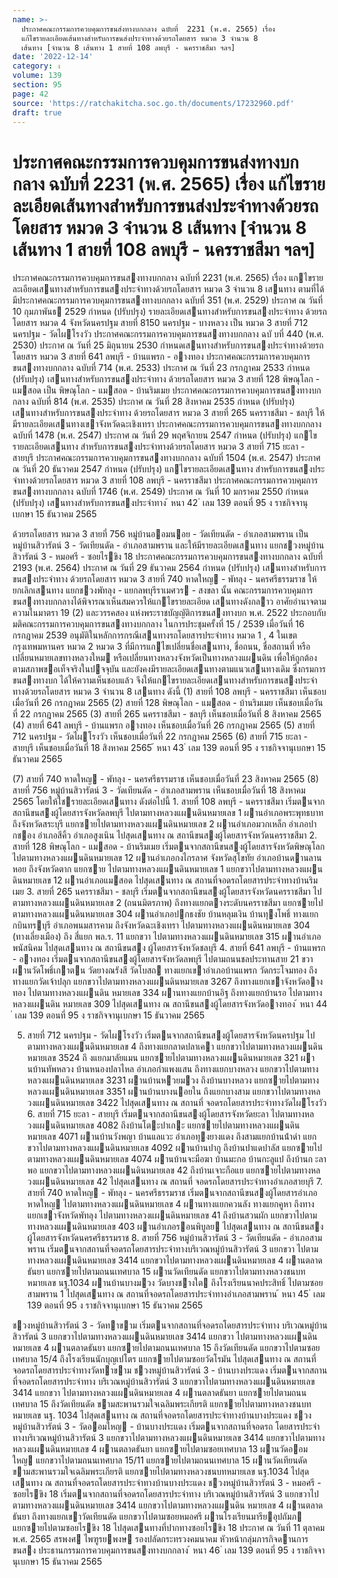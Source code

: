 ```yaml
---
name: >-
  ประกาศคณะกรรมการควบคุมการขนส่งทางบกกลาง ฉบับที่  2231 (พ.ศ. 2565) เรื่อง
  แก้ไขรายละเอียดเส้นทางสำหรับการขนส่งประจำทางด้วยรถโดยสาร หมวด 3 จำนวน 8
  เส้นทาง [จำนวน 8 เส้นทาง 1 สายที่ 108 ลพบุรี - นครราชสีมา ฯลฯ]
date: '2022-12-14'
category: ง
volume: 139
section: 95
page: 42
source: 'https://ratchakitcha.soc.go.th/documents/17232960.pdf'
draft: true
---
```


# ประกาศคณะกรรมการควบคุมการขนส่งทางบกกลาง ฉบับที่  2231 (พ.ศ. 2565) เรื่อง แก้ไขรายละเอียดเส้นทางสำหรับการขนส่งประจำทางด้วยรถโดยสาร หมวด 3 จำนวน 8 เส้นทาง [จำนวน 8 เส้นทาง 1 สายที่ 108 ลพบุรี - นครราชสีมา ฯลฯ]

ประกาศคณะกรรมการควบคุมการขนสงทางบกกลาง ฉบับที่ 2231 (พ.ศ. 2565) เรื่อง แกไขรายละเอียดเสนทางสําหรับการขนสงประจําทางด้วยรถโดยสาร หมวด 3 จํานวน 8 เสนทาง ตามที่ได้มีประกาศคณะกรรมการควบคุมการขนสงทางบกกลาง ฉบับที่ 351 (พ.ศ. 2529) ประกาศ ณ วันที่ 10 กุมภาพันธ 2529 กําหนด (ปรับปรุง) รายละเอียดเสนทางสําหรับการขนสงประจําทาง ด้วยรถโดยสาร หมวด 4 จังหวัดนครปฐม สายที่ 8150 นครปฐม - บางหลวง เป็น หมวด 3 สายที่ 712 นครปฐม - วัดไผโรงวัว ประกาศคณะกรรมการควบคุมการขนสงทางบกกลาง ฉบั บที่ 440 (พ.ศ. 2530) ประกาศ ณ วันที่ 25 มิถุนายน 2530 กําหนดเสนทางสําหรับการขนสงประจําทางด้วยรถโดยสาร หมวด 3 สายที่ 641 ลพบุรี - บ้านแพรก - อางทอง ประกาศคณะกรรมการควบคุมการขนสงทางบกกลาง ฉบับที่ 714 (พ.ศ. 2533) ประกาศ ณ วันที่ 23 กรกฎาคม 2533 กําหนด (ปรับปรุง) เสนทางสําหรับการขนสงประจําทาง ด้วยรถโดยสาร หมวด 3 สายที่ 128 พิษณุโลก - แมสอด เป็น พิษณุโลก - แมสอด - บ้านริมเมย ประกาศคณะกรรมการควบคุมการขนสงทางบกกลาง ฉบับที่ 814 (พ.ศ. 2535) ประกาศ ณ วันที่ 28 สิงหาคม 2535 กําหนด (ปรับปรุง) เสนทางสําหรับการขนสงประจําทาง ด้วยรถโดยสาร หมวด 3 สายที่ 265 นครราชสีมา - ชลบุรี ให้มีรายละเอียดเสนทางเขาจังหวัดฉะเชิงเทรา ประกาศคณะกรรมการควบคุมการขนสงทางบกกลาง ฉบับที่ 1478 (พ.ศ. 2547) ประกาศ ณ วันที่ 29 พฤศจิกายน 2547 กําหนด (ปรับปรุง) แกไขรายละเอียดเสนทาง สําหรับการขนสงประจําทางด้วยรถโดยสาร หมวด 3 สายที่ 715 ยะลา - สายบุรี ประกาศคณะกรรมการควบคุมการขนสงทางบกกลาง ฉบับที่ 1504 (พ.ศ. 2547) ประกาศ ณ วันที่ 20 ธันวาคม 2547 กําหนด (ปรับปรุง) แกไขรายละเอียดเสนทาง สําหรับการขนสงประจําทางด้วยรถโดยสาร หมวด 3 สายที่ 108 ลพบุรี - นครราชสีมา ประกาศคณะกรรมการควบคุมการขนสงทางบกกลาง ฉบับที่ 1746 (พ.ศ. 2549) ประกาศ ณ วันที่ 10 มกราคม 2550 กําหนด (ปรับปรุง) เสนทางสําหรับการขนสงประจําทาง ้ หนา 42 ่ เลม 139 ตอนที่ 95 ง ราชกิจจานุเบกษา 15 ธันวาคม 2565

ด้วยรถโดยสาร หมวด 3 สายที่ 756 หมู่บ้านออมนอย - วัดเทียนดัด - อําเภอสามพราน เป็น หมู่บ้านสิวารัตน์ 3 - วัดเทียนดัด - อําเภอสามพราน และให้มีรายละเอียดเสนทาง แยกชวงหมู่บ้านสิวารัตน์ 3 - หมอศรี - ซอยไรขิง 18 ประกาศคณะกรรมการควบคุมการขนสงทางบกกลาง ฉบับที่ 2193 (พ.ศ. 2564) ประกาศ ณ วันที่ 29 ธันวาคม 2564 กําหนด (ปรับปรุง) เสนทางสําหรับการขนสงประจําทาง ด้วยรถโดยสาร หมวด 3 สายที่ 740 หาดใหญ - พัทลุง - นครศรีธรรมราช ให้ยกเลิกเสนทาง แยกชวงพัทลุง - แยกลพบุรีราเมศวร - สงขลา นั้น คณะกรรมการควบคุมการขนสงทางบกกลางได้พิจารณาเห็นสมควรให้แกไขรายละเอียด เสนทางดังกลาว อาศัยอํานาจตามความในมาตรา 19 (2) และวรรคสอง แห่งพระราชบัญญัติการขนสงทางบก พ.ศ. 2522 ประกอบกับมติคณะกรรมการควบคุมการขนสงทางบกกลาง ในการประชุมครั้งที่ 15 / 2539 เมื่อวันที่ 16 กรกฎาคม 2539 อนุมัติในหลักการกรณีเสนทางรถโดยสารประจําทาง หมวด 1 , 4 ในเขตกรุงเทพมหานคร หมวด 2 หมวด 3 ที่มีการแกไขเปลี่ยนชื่อเสนทาง, ชื่อถนน, ชื่อสถานที่ หรือเปลี่ยนหมายเลขทางหลวงใหม หรือเปลี่ยนทางหลวงจังหวัดเป็นทางหลวงแผนดิน เพื่อให้ถูกต้อง ตามสภาพขอเท็จจริงในปจจุบัน และยังคงมีรายละเอียดเสนทางตามแนวเสนทางเดิม ซึ่งกรมการขนสงทางบก ได้ให้ความเห็นชอบแล้ว จึงให้แกไขรายละเอียดเสนทางสําหรับการขนสงประจําทางด้วยรถโดยสาร หมวด 3 จํานวน 8 เสนทาง ดังนี้ (1) สายที่ 108 ลพบุรี - นครราชสีมา เห็นชอบเมื่อวันที่ 26 กรกฎาคม 2565 (2) สายที่ 128 พิษณุโลก - แมสอด - บ้านริมเมย เห็นชอบเมื่อวันที่ 22 กรกฎาคม 2565 (3) สายที่ 265 นครราชสีมา - ชลบุรี เห็นชอบเมื่อวันที่ 8 สิงหาคม 2565 (4) สายที่ 641 ลพบุรี - บ้านแพรก อางทอง เห็นชอบเมื่อวันที่ 26 กรกฎาคม 2565 (5) สายที่ 712 นครปฐม - วัดไผโรงวัว เห็นชอบเมื่อวันที่ 22 กรกฎาคม 2565 (6) สายที่ 715 ยะลา - สายบุรี เห็นชอบเมื่อวันที่ 18 สิงหาคม 2565 ้ หนา 43 ่ เลม 139 ตอนที่ 95 ง ราชกิจจานุเบกษา 15 ธันวาคม 2565

(7) สายที่ 740 หาดใหญ - พัทลุง - นครศรีธรรมราช เห็นชอบเมื่อวันที่ 23 สิงหาคม 2565 (8) สายที่ 756 หมู่บ้านสิวารัตน์ 3 - วัดเทียนดัด - อําเภอสามพราน เห็นชอบเมื่อวันที่ 18 สิงหาคม 2565 โดยให้ใชรายละเอียดเสนทาง ดังต่อไปนี้ 1. สายที่ 108 ลพบุรี - นครราชสีมา เริ่มตนจากสถานีขนสงผู้โดยสารจังหวัดลพบุรี ไปตามทางหลวงแผนดินหมายเลข 1 ผานอําเภอพระพุทธบาท ถึงจังหวัดสระบุรี แยกซายไปตามทางหลวงแผนดินหมายเลข 2 ผานอําเภอมวกเหล็ก อําเภอปากชอง อําเภอสีคิ้ว อําเภอสูงเนิน ไปสุดเสนทาง ณ สถานีขนสงผู้โดยสารจังหวัดนครราชสีมา 2. สายที่ 128 พิษณุโลก - แมสอด - บ้านริมเมย เริ่มตนจากสถานีขนสงผู้โดยสารจังหวัดพิษณุโลก ไปตามทางหลวงแผนดินหมายเลข 12 ผานอําเภอกงไกรลาศ จังหวัดสุโขทัย อําเภอบ้านดานลานหอย ถึงจังหวัดตาก แยกซาย ไปตามทางหลวงแผนดินหมายเลข 1 แยกขวาไปตามทางหลวงแผนดินหมายเลข 12 ผานอําเภอแมสอด ไปสุดเสนทาง ณ สถานที่จอดรถโดยสารประจําทางบ้านริมเมย 3. สายที่ 265 นครราชสีมา - ชลบุรี เริ่มตนจากสถานีขนสงผู้โดยสารจังหวัดนครราชสีมา ไปตามทางหลวงแผนดินหมายเลข 2 (ถนนมิตรภาพ) ถึงทางแยกตางระดับนครราชสีมา แยกซายไปตามทางหลวงแผนดินหมายเลข 304 ผานอําเภอปกธงชัย บ้านหลุมเงิน บ้านทุงโพธิ์ ทางแยกกบินทรบุรี อําเภอพนมสารคาม ถึงจังหวัดฉะเชิงเทรา ไปตามทางหลวงแผนดินหมายเลข 304 (ทางเลี่ยงเมือง) ถึง สี่แยก พล.ร. 11 แยกขวา ไปตามทางหลวงแผนดินหมายเลข 315 ผานอําเภอพนัสนิคม ไปสุดเสนทาง ณ สถานีขนสง ผู้โดยสารจังหวัดชลบุรี 4. สายที่ 641 ลพบุรี - บ้านแพรก - อางทอง เริ่มตนจากสถานีขนสงผู้โดยสารจังหวัดลพบุรี ไปตามถนนชลประทานสาย 21 ขวา ผานวัดโพธิ์เกาตน วัดยางณรังสี วัดโบสถ ทางแยกเขาอําเภอบ้านแพรก วัดกระโจมทอง ถึงทางแยกวัดเจ้าปลุก แยกขวาไปตามทางหลวงแผนดินหมายเลข 3267 ถึงทางแยกเขาจังหวัดอางทอง ไปตามทางหลวงแผนดิน หมายเลข 334 ผานทางแยกบ้านอิฐ ถึงทางแยกบ้านรอ ไปตามทางหลวงแผนดิน หมายเลข 309 ไปสุดเสนทาง ณ สถานีขนสงผู้โดยสารจังหวัดอางทอง ้ หนา 44 ่ เลม 139 ตอนที่ 95 ง ราชกิจจานุเบกษา 15 ธันวาคม 2565

5. สายที่ 712 นครปฐม - วัดไผโรงวัว เริ่มตนจากสถานีขนสงผู้โดยสารจังหวัดนครปฐม ไปตามทางหลวงแผนดินหมายเลข 4 ถึงทางแยกลาดปลาเคา แยกขวาไปตามทางหลวงแผนดินหมายเลข 3524 ถึ งแยกมาลัยแมน แยกซายไปตามทางหลวงแผนดินหมายเลข 321 ผานบ้านทัพหลวง บ้านหนองปลาไหล อําเภอกําแพงแสน ถึงทางแยกบางหลวง แยกขวาไปตามทางหลวงแผนดินหมายเลข 3231 ผานบ้านหวยมวง ถึงบ้านบางหลวง แยกซายไปตามทางหลวงแผนดินหมายเลข 3351 ผานบ้านบางนอยใน ถึงแยกบางสาม แยกขวาไปตามทางหลวงแผนดินหมายเลข 3422 ไปสุดเสนทาง ณ สถานที่ จอดรถโดยสารประจําทางวัดไผโรงวัว 6. สายที่ 715 ยะลา - สายบุรี เริ่มตนจากสถานีขนสงผู้โดยสารจังหวัดยะลา ไปตามทางหลวงแผนดินหมายเลข 4082 ถึงบ้านโตะปาเกะ แยกซายไปตามทางหลวงแผนดินหมายเลข 4071 ผานบ้านวังพญา บ้านแลแวะ อําเภอทุงยางแดง ถึงสามแยกบ้านน้ําดํา แยกขวาไปตามทางหลวงแผนดินหมายเลข 4092 ผานบ้านปากู ถึงบ้านปาแดปาลัส แยกซายไปตามทางหลวงแผนดินหมายเลข 4074 ผานบ้านจะมือฆา บ้านมะกอ บ้านกะลูแป ถึงบ้านก ะลาพอ แยกขวาไปตามทางหลวงแผนดินหมายเลข 42 ถึงบ้านเจาะกือแย แยกซายไปตามทางหลวงแผนดินหมายเลข 42 ไปสุดเสนทาง ณ สถานที่ จอดรถโดยสารประจําทางอําเภอสายบุรี 7. สายที่ 740 หาดใหญ - พัทลุง - นครศรีธรรมราช เริ่มตนจากสถานีขนสงผู้โดยสารอําเภอหาดใหญ ไปตามทางหลวงแผนดินหมายเลข 4 ผานทางแยกควนลัง ทางแยกคูหา ถึงทางแยกเขาจังหวัดพัทลุง ไปตามทางหลวงแผนดินหมายเลข 41 ถึงบ้านสวนผัก แยกขวาไปตามทางหลวงแผนดินหมายเลข 403 ผานอําเภอรอนพิบูลย ไปสุดเสนทาง ณ สถานีขนสงผู้โดยสารจังหวัดนครศรีธรรมราช 8. สายที่ 756 หมู่บ้านสิวารัตน์ 3 - วัดเทียนดัด - อําเภอสามพราน เริ่มตนจากสถานที่จอดรถโดยสารประจําทางบริเวณหมู่บ้านสิวารัตน์ 3 แยกขวา ไปตามทางหลวงแผนดินหมายเลข 3414 แยกขวาไปตามทางหลวงแผนดินหมายเลข 4 ผานตลาดธันยา แยกซายไปตามถนนเทศบาล 15 ผานวัดเทียนดัด แยกขวาไปตามทางหลวงชนบท หมายเลข นฐ.1034 ผานบ้านบางมวง วัดบางชางใต ถึงโรงเรียนนาคประสิทธิ์ ไปตามซอยสามพราน 1 ไปสุดเสนทาง ณ สถานที่จอดรถโดยสารประจําทางอําเภอสามพราน ้ หนา 45 ่ เลม 139 ตอนที่ 95 ง ราชกิจจานุเบกษา 15 ธันวาคม 2565

ชวงหมู่บ้านสิวารัตน์ 3 - วัดทาขาม เริ่มตนจากสถานที่จอดรถโดยสารประจําทาง บริเวณหมู่บ้านสิวารัตน์ 3 แยกขวาไปตามทางหลวงแผนดินหมายเลข 3414 แยกขวา ไปตามทางหลวงแผนดินหมายเลข 4 ผานตลาดธันยา แยกซายไปตามถนนเทศบาล 15 ถึงวัดเทียนดัด แยกขวาไปตามซอยเทศบาล 15/4 ถึงโรงเรียนนักบุญเปโตร แยกซายไปตามซอยวัดโรมัน ไปสุดเสนทาง ณ สถานที่จอดรถโดยสารประจําทางวัดทาขาม ชวงหมู่บ้านสิวารัตน์ 3 - บ้านบางประแดง เริ่มตนจากสถานที่จอดรถโดยสารประจําทาง บริเวณหมู่บ้านสิวารัตน์ 3 แยกขวาไปตามทางหลวงแผนดินหมายเลข 3414 แยกขวา ไปตามทางหลวงแผนดินหมายเลข 4 ผานตลาดธันยา แยกซายไปตามถนนเทศบาล 15 ถึงวัดเทียนดัด ขามสะพานรวมใจเฉลิมพระเกียรติ แยกซายไปตามทางหลวงชนบทหมายเลข นฐ. 1034 ไปสุดเสนทาง ณ สถานที่จอดรถโดยสารประจําทางบ้านบางประแดง ชวงหมู่บ้านสิวารัตน์ 3 - วัดออมใหญ - บ้านบางประแดง เริ่มตนจากสถานที่จอดรถ โดยสารประจําทางบริเวณหมู่บ้านสิวารัตน์ 3 แยกขวาไปตามทางหลวงแผนดินหมายเลข 3414 แยกขวาไปตามทางหลวงแผนดินหมายเลข 4 ผานตลาดธันยา แยกซายไปตามซอยเทศบาล 13 ผานวัดออมใหญ แยกขวาไปตามถนนเทศบาล 15/11 แยกซายไปตามถนนเทศบาล 15 ผานวัดเทียนดัด ขามสะพานรวมใจเฉลิมพระเกียรติ แยกซายไปตามทางหลวงชนบทหมายเลข นฐ.1034 ไปสุดเสนทาง ณ สถานที่จอดรถโดยสารประจําทางบ้านบางประแดง ชวงหมู่บ้านสิวารัตน์ 3 - หมอศรี - ซอยไรขิง 18 เริ่มตนจากสถานที่จอดรถโดยสารประจําทาง บริเวณหมู่บ้านสิวารัตน์ 3 แยกขวาไปตามทางหลวงแผนดินหมายเลข 3414 แยกขวาไปตามทางหลวงแผนดิน หมายเลข 4 ผานตลาดธันยา ถึงทางแยกเขาวัดเทียนดัด แยกขวาไปตามซอยหมอศรี ผานโรงเรียนมารียอุปถัมภ แยกซายไปตามซอยไรขิง 18 ไปสุดเสนทางที่ปากทางซอยไรขิง 18 ประกาศ ณ วันที่ 11 ตุลาคม พ.ศ. 2565 สรพงศ ไพฑูรยพงษ รองปลัดกระทรวงคมนาคม หัวหน้ากลุ่มภารกิจดานการขนสง ประธานกรรมการควบคุมการขนสงทางบกกลาง ้ หนา 46 ่ เลม 139 ตอนที่ 95 ง ราชกิจจานุเบกษา 15 ธันวาคม 2565

